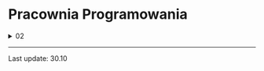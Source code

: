 # Pracownia Programowania

<details> 
  <summary> 02 </summary>
   
  * [02.18](https://github.com/jakub20kurdziel/pracownia-programowania/blob/master/02/main.py)    
</details>



---

Last update: 30.10
